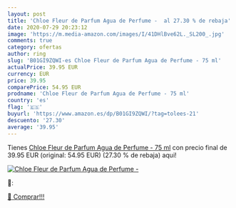 ```yaml
---
layout: post
title: 'Chloe Fleur de Parfum Agua de Perfume -  al 27.30 % de rebaja'
date: 2020-07-29 20:23:12
image: 'https://m.media-amazon.com/images/I/41DHlBve62L._SL200_.jpg'
comments: true
category: ofertas
author: ring
slug: 'B01GI9ZQWI-es Chloe Fleur de Parfum Agua de Perfume - 75 ml'
actualPrice: 39.95 EUR
currency: EUR
price: 39.95
comparePrice: 54.95 EUR
prodname: 'Chloe Fleur de Parfum Agua de Perfume - 75 ml'
country: 'es'
flag: '🇪🇸'
buyurl: 'https://www.amazon.es/dp/B01GI9ZQWI/?tag=tolees-21'
descuento: '27.30'
average: '39.95'
---
```


Tienes [Chloe Fleur de Parfum Agua de Perfume - 75 ml](https://www.amazon.es/dp/B01GI9ZQWI/?tag=tolees-21) con precio final de  39.95 EUR (original: 54.95 EUR) (27.30 %  de rebaja) aqui!

[![Chloe Fleur de Parfum Agua de Perfume - ](https://m.media-amazon.com/images/I/41DHlBve62L._SL200_.jpg)](https://www.amazon.es/dp/B01GI9ZQWI/?tag=tolees-21)

🔎:


[🛒 Comprar!!!](https://www.amazon.es/dp/B01GI9ZQWI/?tag=tolees-21)
